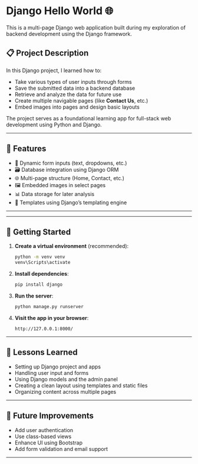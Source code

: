 # Django Hello World 🌐

This is a multi-page Django web application built during my exploration of backend development using the Django framework.

## 📋 Project Description

In this Django project, I learned how to:
- Take various types of user inputs through forms
- Save the submitted data into a backend database
- Retrieve and analyze the data for future use
- Create multiple navigable pages (like **Contact Us**, etc.)
- Embed images into pages and design basic layouts

The project serves as a foundational learning app for full-stack web development using Python and Django.

---

## 🧱 Features

- 🧾 Dynamic form inputs (text, dropdowns, etc.)
- 🗃️ Database integration using Django ORM
- 🌐 Multi-page structure (Home, Contact, etc.)
- 🖼️ Embedded images in select pages
- 📊 Data storage for later analysis
- 📄 Templates using Django’s templating engine

---


---

## 🚀 Getting Started

1. **Create a virtual environment** (recommended):

   ```bash
   python -m venv venv
   venv\Scripts\activate
   ```

2. **Install dependencies**:

   ```bash
   pip install django
   ```

3. **Run the server**:

   ```bash
   python manage.py runserver
   ```

4. **Visit the app in your browser**:

   ```
   http://127.0.0.1:8000/
   ```

---


## 🧠 Lessons Learned

- Setting up Django project and apps
- Handling user input and forms
- Using Django models and the admin panel
- Creating a clean layout using templates and static files
- Organizing content across multiple pages

---

## 📌 Future Improvements

- Add user authentication
- Use class-based views
- Enhance UI using Bootstrap
- Add form validation and email support

---